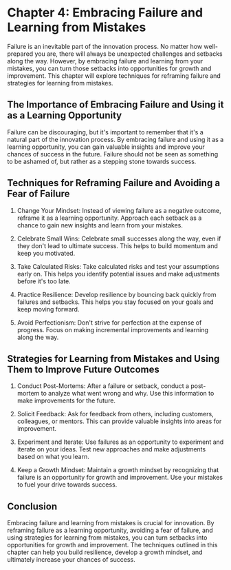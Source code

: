Chapter 4: Embracing Failure and Learning from Mistakes
=======================================================

Failure is an inevitable part of the innovation process. No matter how well-prepared you are, there will always be unexpected challenges and setbacks along the way. However, by embracing failure and learning from your mistakes, you can turn those setbacks into opportunities for growth and improvement. This chapter will explore techniques for reframing failure and strategies for learning from mistakes.

The Importance of Embracing Failure and Using it as a Learning Opportunity
--------------------------------------------------------------------------

Failure can be discouraging, but it's important to remember that it's a natural part of the innovation process. By embracing failure and using it as a learning opportunity, you can gain valuable insights and improve your chances of success in the future. Failure should not be seen as something to be ashamed of, but rather as a stepping stone towards success.

Techniques for Reframing Failure and Avoiding a Fear of Failure
---------------------------------------------------------------

1. Change Your Mindset: Instead of viewing failure as a negative outcome, reframe it as a learning opportunity. Approach each setback as a chance to gain new insights and learn from your mistakes.

2. Celebrate Small Wins: Celebrate small successes along the way, even if they don't lead to ultimate success. This helps to build momentum and keep you motivated.

3. Take Calculated Risks: Take calculated risks and test your assumptions early on. This helps you identify potential issues and make adjustments before it's too late.

4. Practice Resilience: Develop resilience by bouncing back quickly from failures and setbacks. This helps you stay focused on your goals and keep moving forward.

5. Avoid Perfectionism: Don't strive for perfection at the expense of progress. Focus on making incremental improvements and learning along the way.

Strategies for Learning from Mistakes and Using Them to Improve Future Outcomes
-------------------------------------------------------------------------------

1. Conduct Post-Mortems: After a failure or setback, conduct a post-mortem to analyze what went wrong and why. Use this information to make improvements for the future.

2. Solicit Feedback: Ask for feedback from others, including customers, colleagues, or mentors. This can provide valuable insights into areas for improvement.

3. Experiment and Iterate: Use failures as an opportunity to experiment and iterate on your ideas. Test new approaches and make adjustments based on what you learn.

4. Keep a Growth Mindset: Maintain a growth mindset by recognizing that failure is an opportunity for growth and improvement. Use your mistakes to fuel your drive towards success.

Conclusion
----------

Embracing failure and learning from mistakes is crucial for innovation. By reframing failure as a learning opportunity, avoiding a fear of failure, and using strategies for learning from mistakes, you can turn setbacks into opportunities for growth and improvement. The techniques outlined in this chapter can help you build resilience, develop a growth mindset, and ultimately increase your chances of success.
